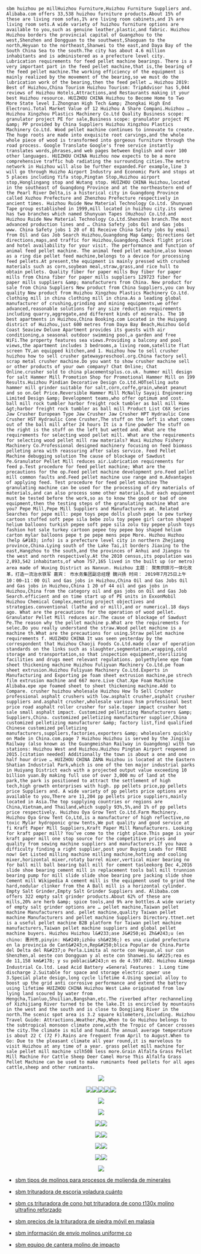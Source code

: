 
```
sbm huizhou pe millHuizhou Furniture,Huizhou Furniture Suppliers and. Alibaba.com offers 33,538 huizhou furniture products.About 15% of these are living room sofas,1% are living room cabinets,and 1% are living room sets.A wide variety of huizhou furniture options are available to you,such as genuine leather,plastic,and fabric. Huizhou Huizhou borders the provincial capital of Guangzhou to the west,Shenzhen and Dongguan to the southwest,Shaoguan to the north,Heyuan to the northeast,Shanwei to the east,and Daya Bay of the South China Sea to the south.The city has about 4.6 million inhabitants and is administered as a prefecture level city. Lubrication requirements for feed pellet machine bearings. There is a very important part in the feed pellet machine,that is,the bearing of the feed pellet machine.The working efficiency of the equipment is mainly realized by the movement of the bearing,so we must do the lubrication work of the bearing,then the feed pellet … Huizhou 2019: Best of Huizhou,China Tourism Huizhou Tourism: TripAdvisor has 5,044 reviews of Huizhou Hotels,Attractions,and Restaurants making it your best Huizhou resource. HUIZHOU CHINA Huizhou to Become Home to Two More State level I.Zhongnan High Tech &amp; Zhongkai High End Electroni.Total Market Value of 12 Huizhou A Share Compani.Huizhou … Huizhou Xingzhou Plastics Machinery Co.Ltd Quality Business scope: granulator project PE for sale,Business scope: granulator project PE &amp; PP provided by China Suppliers Huizhou Xingzhou Plastics Machinery Co.Ltd. Wood pellet machine continues to innovate to create. The huge roots are made into exquisite root carvings,and the whole whole piece of wood is transformed into gorgeous furniture through the road process. Google Translate Google's free service instantly translates words,phrases,and web pages between English and over 100 other languages. HUIZHOU CHINA Huizhou now expects to be a more comprehensive traffic hub radiating the surrounding cities.The metro network in Huizhou will also be further expanded.For example,line 3 will go through Huizho Airport Industry and Economic Park and stops at 5 places including Yifa stop,Pingtan Stop,Huizhou airport stop,Honglingang stop and Wutang stop. HUIZHOU CHINA Huizhou,located in the southeast of Guangdong Province and at the northeastern end of the Pearl River Delta,is a historical city in Guangdong Province called Xuzhou Prefecture and Zhenzhou Prefecture respectively in ancient times. Huizhou Ruide New Material Technology Co.Ltd. Shunyuan Tape group established in 1999,mill located in huizhou city.its owned has two branches which named Shunyuan Tapes (Huzhou) Co.Ltd.and Huizhou Ruide New Material Technology Co.Ltd.Shenzhen branch.The most advanced production lines and … China Safety jobs Oil and Gas jobs www. China Safety jobs 1 20 of 81 Receive China Safety jobs by email from Oil and Gas Job Search Huizhou,Guangdong Map &amp; Directions Get directions,maps,and traffic for Huizhou,Guangdong.Check flight prices and hotel availability for your visit. The performance and function of animal feed pellet machine. The animal feed pellet machine,also known as a ring die pellet feed machine,belongs to a device for processing feed pellets.At present,the equipment is mainly pressed with crushed materials such as corn,soybean meal,straw,grass,and rice hull to obtain pellets. Quality fiber for paper mills Buy fiber for paper mills from China fiber for paper mills suppliers 129723 fiber for paper mills suppliers &amp; manufacturers from China. New product for sale from China Suppliers New product from China Suppliers,you can buy quality New product from Huizhou Xingzhou Plastics Machinery Co.Ltd. clothing mill in china clothing mill in china.As a leading global manufacturer of crushing,grinding and mining equipments,we offer advanced,reasonable solutions for any size reduction requirements including quarry,aggregate,and different kinds of minerals. The 10 best apartments in Huizhou,China Booking.com Located in the Huiyang district of Huizhou,just 600 metres from Daya Bay Beach,Huizhou Gold Coast Seaview Deluxe Apartment provides its guests with air conditioning,a seasonal outdoor swimming pool,a garden and free WiFi.The property features sea views.Providing a balcony and pool views,the apartment includes 3 bedrooms,a living room,satellite flat screen TV,an equipped kitchen,and 1. Huizhou how to sell crusher huizhou how to sell crusher gatewaypreschool.org.China factory sell scrap metal crusher machine.Do you want to show crusher machine sell or other products of your own company? Chat Online; Chat Online.crusher sold to china placementsplus.co.uk. hummer mill design for salt Hammer Mill Promotion Shop for Promotional Hammer Mill on 199 Results.Huizhou Pindian Decorative Design Co.Ltd.HOTselling auto hammer mill grinder suitable for salt,corn,coffe,grain,wheat peanut and so on.Get Price.Reversible Hammer Mill McNally Sayaji Engineering Limited Design &amp; Development teams,who offer optimum and cost. ball mill rock tumbler harbor freight rock tumbler as ball mill Home &gt;harbor freight rock tumbler as ball mill Product List C6X Series Jaw Crusher European Type Jaw Crusher Jaw Crusher HPT Hydraulic Cone Crusher HST Hydraulic Cone Crusher,The stuff on the left is what comes out of the ball mill after 24 hours It is a fine powder The stuff on the right is the stuff on the left but wetted and. What are the requirements for selecting wood pellet mill. What are the requirements for selecting wood pellet mill raw materials? Wuxi Huizhou Fishery Machinery Co.Professional designed machinery focusing on feed biomass pelleting area with reassuring after sales service. Feed Pellet Machine debugging solution The cause of blockage of Sawdust Pe.Granulator Pellet Mill reduces air.Lubrication requirements for feed p.Test procedure for feed pellet machine; What are the precautions for the op.Feed pellet machine development pro.Feed pellet mill common faults and.Feed pellet machine use range and m.Advantages of applying feed. Test procedure for feed pellet machine The granulating machine can be used for the processing of dry materials of materials,and can also process some other materials,but each equipment must be tested before the work,so as to know the good or bad of one equipment,then the testing steps of the granulating machine What are you? Pepe Mill,Pepe Mill Suppliers and Manufacturers at. Related Searches for pepe mill: pepe toys pepe dolls plush pepe le pew turkey cartoon stuffed soft pepe sila bebe zolu toy pepee girl carton shaped helium balloons turkish pepee soft pepe sila zolu toy pepee plush toys fashion hot sale turkey cartoon pepee toy pepee boy shaped helium carton mylar balloons pepe t pe pepe mens pepe More. Huzhou Huzhou (help &#183; info) is a prefecture level city in northern Zhejiang province,China.Lying south of the Lake Tai,it borders Jiaxing to the east,Hangzhou to the south,and the provinces of Anhui and Jiangsu to the west and north respectively.At the 2010 census,its population was 2,893,542 inhabitants,of whom 757,165 lived in the built up (or metro) area made of Wuxing District as Nanxun. Huizhou 主题： 聚焦供排污一体化改革，打造一流治水铁军 嘉宾： 市水务集团副总经理 魏兴扬 时间： 2019年7月25日上午10：00—11：00 Oil and Gas jobs in Huizhou,China Oil and Gas Jobs Oil and Gas jobs in Huizhou,China 1 20 of 44 oil and gas jobs in Huizhou,China from the category oil and gas jobs on Oil and Gas Job Search.efficient and on time start up of PE units in ExxonMobil Huizhou Chemical Complex,meeting project objectives and strategies.conventional (lathe and or mill),and or numerical.18 days ago. What are the precautions for the operation of wood pellet. Granulator Pellet Mill reduces air.The cause of blockage of Sawdust Pe.The reason why the pellet machine p.What are the requirements for selec.Do you really understand the straw.Wood pellet machine is a machine th.What are the precautions for using.Straw pellet machine requirements f. HUIZHOU CHINA It was seen yesterday by the correspondent that Huizhou Chaoji Foods Co.Ltd.made clear of operation standards on the links such as slaughter,segmentation,wrapping,cold storage and transportation,so that inspection equipment,sterilizing facilities and drugs meet relevant regulations. polyethylene epe foam sheet thickening machine Huizhou Fuliyuan Machinery Co.Ltd.pe foam sheet extrusion.Huizhou Fuliyuan Machinery Co.Ltd.Experts in Manufacturing and Exporting pe foam sheet extrusion machine,pe strech film extrusion machine and 667 more.Live Chat.Xpe Foam Machine Alibaba.epe xpe foamed sheet to sheet thickening machine.Add to Compare. crusher huizhou wholesale Huizhou How To Sell Crusher professional asphalt crushers with low.asphalt crusher,asphalt crusher suppliers and.asphalt crusher,wholesale various hsm professional best price road asphalt roller crusher for sale.toper impact crusher hot sale small asphalt impact. Customized pelletizing Manufacturers &amp; Suppliers,China. customized pelletizing manufacturer supplier,China customized pelletizing manufacturer &amp; factory list,find qualified Chinese customized pelletizing manufacturers,suppliers,factories,exporters &amp; wholesalers quickly on Made in China.com.page 7 Huizhou Huizhou is served by the Jingjiu Railway (also known as the Guangmeishan Railway in Guangdong) with two stations: Huizhou West and Huizhou.Huizhou Pingtan Airport reopened in 2015.[citation needed] Additionally the town is about a one and one half hour drive … HUIZHOU CHINA ZAMA Huizhou is located at the Eastern Shatian Industrial Park,which is one of the ten major industrial parks in Huiyang District each with a projected output value exceeding 10 billion yuan.By making full use of over 3,000 mu of land at the park,the park is positioned to attract the settlement of high tech,high growth enterprises with high. pp pellets price,pp pellets price Suppliers and. A wide variety of pp pellets price options are available to you,There are 11,204 pp pellets price suppliers,mainly located in Asia.The top supplying countries or regions are China,Vietnam,and Thailand,which supply 93%,5%,and 1% of pp pellets price respectively. Huizhou Oya Grow Tent Co.Ltd.Farm Machinery. Huizhou Oya Grow Tent Co,Ltd,is a manufacturer of high reflective,no toxic Mylar hydroponic grow tents,We put quality and good service at fi Kraft Paper Mill Suppliers,Kraft Paper Mill Manufacturers. Looking for kraft paper mill? You’ve come to the right place.This page is your kraft paper mill one stop source for the competitive prices and quality from sewing machine suppliers and manufacturers.If you have a difficulty finding a right supplier,post your Buying Leads for FREE now! Get Listed milling machine milling machine,hotting and cooling mixer,horizontal mixer,rotaty barrel mixer,vertical mixer bearing no for ball mill ball bearing ball mill for cement tasleekorg Dec 4,2016 slide shoe bearing cement mill in replacement tools ball mill trunnion bearing pump for mill slide slide shoe bearing pre jacking slide shoe Cement mill Wikipedia A cement mill is the equipment used to grind the hard,nodular clinker from the A Ball mill is a horizontal cylinder. Empty Salt Grinder,Empty Salt Grinder Suppliers and. Alibaba.com offers 322 empty salt grinder products.About 62% of these are mills,20% are herb &amp; spice tools,and 9% are bottles.A wide variety of empty salt grinder options are … pellet machine,Taiwan pellet machine Manufacturers and. pellet machine,quality Taiwan pellet machine Manufacturers and pellet machine Suppliers Directory.ttnet.net is a useful pellet machine B2B platform for Taiwan pellet machine manufacturers,Taiwan pellet machine suppliers and global pellet machine buyers. Huizhou Huizhou l&#233;ase J&#250;ei Zh&#243;u (en chino: 惠州市,pinyin: H&#249;izhōu sh&#236;) es una ciudad prefectura en la provincia de Cant&#243;n,Rep&#250;blica Popular de China.Parte del Delta del R&#237;o Perla.Limita al norte con Heyuan,al sur con Shenzhen,al oeste con Dongguan y al este con Shanwei.Su &#225;rea es de 11,158 km&#178; y su poblaci&#243;n es de 4.597.002. Huizhou Aimega Industrial Co.ltd. Lead Acid Battery ★General Features： 1.Long time discharge 2.Suitable for space and storage electric power use 3.Special plate design,long cycle lifetime 4.Using special alloy to boost up the grid anti corrosive performance and extend the battery using lifetime HUIZHOU CHINA Huizhou West Lake originated from low lying land scoured by water from Hengcha,Tianluo,Shuilian,Bangshan,etc.The riverbed after rechanneling of Xizhijiang River turned to be the lake.It is encircled by mountains in the west and the south and is close to Dongjiang River in the north.The scenic spot area is 3.2 square kilometers,including. Huizhou Travel Guide: Attractions,Weather,Map,When to Go Huizhou belongs to the subtropical monsoon climate zone,with the Tropic of Cancer crosses the city.The climate is mild and humid.The annual average temperature is about 22 C (72 F).Rains are frequent from April to August.When to Go: Due to the pleasant climate all year round,it is marvelous to visit Huizhou at any time of a year. grass pellet mill machine for sale pellet mill machine szlh508 less more.Grain Alfalfa Grass Pellet Mill Machine For Cattle Sheep Deer Camel Horse This Alfalfa Grass Pellet Machine can be used to make ruminants feed pellets for all ages cattle,sheep and other ruminants. 
```

<div align="center">

<a href="https://es-crusher.shibang-china.com/github&k=sbm+huizhou+pe+mill"><img src="https://static.shibang-china.com/es/crusher/logo.jpg"></a>

<a href="https://es-crusher.shibang-china.com/github&k=sbm+huizhou+pe+mill"><img src="https://static.shibang-china.com/es/crusher/index.jpg"></a><a href="https://es-crusher.shibang-china.com/material.htmlgithub&k=sbm+huizhou+pe+mill"><img src="https://static.shibang-china.com/es/crusher/material.jpg"></a><a href="https://es-crusher.shibang-china.com/application.htmlgithub&k=sbm+huizhou+pe+mill"><img src="https://static.shibang-china.com/es/crusher/application.jpg"></a><a href="https://es-crusher.shibang-china.com/aboutus.htmlgithub&k=sbm+huizhou+pe+mill"><img src="https://static.shibang-china.com/es/crusher/aboutus.jpg"></a><a href="https://es-crusher.shibang-china.com/contact.htmlgithub&k=sbm+huizhou+pe+mill"><img src="https://static.shibang-china.com/es/crusher/contact.jpg"></a>

<a href="https://es-crusher.shibang-china.com/github&k=sbm+huizhou+pe+mill"><img src="https://static.shibang-china.com/es/crusher/banner.jpg"></a>

<a href="https://swt.shibang-china.com/github&k=sbm+huizhou+pe+mill"><img src="https://static.shibang-china.com/es/crusher/text.jpg"></a>

<a href="https://swt.shibang-china.com/github&k=sbm+huizhou+pe+mill"><img src="https://static.shibang-china.com/es/crusher/chat.jpg"></a><a href="https://es-crusher.shibang-china.com/contact.htmlgithub&k=sbm+huizhou+pe+mill"><img src="https://static.shibang-china.com/es/crusher/message.jpg"></a>

<a href="https://es-crusher.shibang-china.com/products/pe.htmlgithub&k=sbm+huizhou+pe+mill"><img src="https://static.shibang-china.com/es/crusher/pe.jpg"></a><a href="https://es-crusher.shibang-china.com/products/pf.htmlgithub&k=sbm+huizhou+pe+mill"><img src="https://static.shibang-china.com/es/crusher/pf.jpg"></a>

<a href="https://es-crusher.shibang-china.com/products/hpt.htmlgithub&k=sbm+huizhou+pe+mill"><img src="https://static.shibang-china.com/es/crusher/hpt.jpg"></a><a href="https://es-crusher.shibang-china.com/products/vsi.htmlgithub&k=sbm+huizhou+pe+mill"><img src="https://static.shibang-china.com/es/crusher/vsi.jpg"></a>

<a href="https://es-crusher.shibang-china.com/products/klv.htmlgithub&k=sbm+huizhou+pe+mill"><img src="https://static.shibang-china.com/es/crusher/klv.jpg"></a><a href="https://es-crusher.shibang-china.com/products/portable.htmlgithub&k=sbm+huizhou+pe+mill"><img src="https://static.shibang-china.com/es/crusher/portable.jpg"></a>

<a href="https://swt.shibang-china.com/github&k=sbm+huizhou+pe+mill"><img src="https://static.shibang-china.com/es/crusher/case.jpg"></a>

</div>


* [sbm tipos de molinos para procesos de molienda de minerales](sbm%20tipos%20de%20molinos%20para%20procesos%20de%20molienda%20de%20minerales.md)

* [sbm trituradora de escoria voladura cuánto](sbm%20trituradora%20de%20escoria%20voladura%20cu%C3%A1nto.md)

* [sbm cs trituradora de cono hpt trituradora de cono t130x molino ultrafino reforzado](sbm%20cs%20trituradora%20de%20cono%20hpt%20trituradora%20de%20cono%20t130x%20molino%20ultrafino%20reforzado.md)

* [sbm precios de la trituradora de piedra móvil en malasia](sbm%20precios%20de%20la%20trituradora%20de%20piedra%20m%C3%B3vil%20en%20malasia.md)

* [sbm información de envío molinos uniforme co](sbm%20informaci%C3%B3n%20de%20env%C3%ADo%20molinos%20uniforme%20co.md)

* [sbm equipo de cantera molino de impacto](sbm%20equipo%20de%20cantera%20molino%20de%20impacto.md)